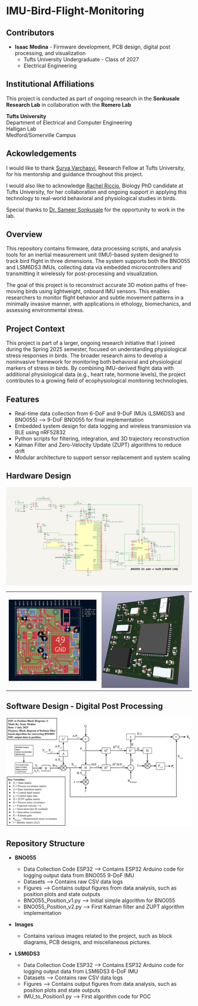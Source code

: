 # IMU-Bird-Flight-Monitoring

## Contributors
- **Isaac Medina** - Firmware development, PCB design, digital post processing, and visualization
  - Tufts University Undergraduate - Class of 2027
  - Electrical Engineering

## Institutional Affiliations
This project is conducted as part of ongoing research in the **Sonkusale Research Lab** in collaboration with the **Romero Lab** <br>

**Tufts University** <br>
Department of Electrical and Computer Engineering <br>
Halligan Lab <br>
Medford/Somerville Campus

## Ackowledgements
I would like to thank [Surya Varchasvi](https://www.linkedin.com/in/surya-varchasvi-d-96496348/), Research Fellow at Tufts University, for his mentorship and guidance throughout this project.  

I would also like to acknowledge [Rachel Riccio](https://www.linkedin.com/in/rachelriccio/), Biology PhD candidate at Tufts University, for her collaboration and ongoing support in applying this technology to real-world behavioral and physiological studies in birds.

Special thanks to [Dr. Sameer Sonkusale](https://engineering.tufts.edu/ece/people/faculty/sameer-sonkusale) for the opportunity to work in the lab.


## Overview
This repository contains firmware, data processing scripts, and analysis tools for an inertial measurement unit (IMU)-based system designed to track bird flight in three dimensions. The system supports both the BNO055 and LSM6DS3 IMUs, collecting data via embedded microcontrollers and transmitting it wirelessly for post-processing and visualization.

The goal of this project is to reconstruct accurate 3D motion paths of free-moving birds using lightweight, onboard IMU sensors. This enables researchers to monitor flight behavior and subtle movement patterns in a minimally invasive manner, with applications in ethology, biomechanics, and assessing environmental stress.

## Project Context
This project is part of a larger, ongoing research initiative that I joined during the Spring 2025 semester, focused on understanding physiological stress responses in birds. The broader research aims to develop a noninvasive framework for monitoring both behavioral and physiological markers of stress in birds. By combining IMU-derived flight data with additional physiological data (e.g., heart rate, hormone levels), the project contributes to a growing field of ecophysiological monitoring technologies.

## Features
- Real-time data collection from 6-DoF and 9-DoF IMUs (LSM6DS3 and BNO055) --> 9-DoF BNO055 for final implementation
- Embedded system design for data logging and wireless transmission via BLE using nRF52832 
- Python scripts for filtering, integration, and 3D trajectory reconstruction
- Kalman Filter and Zero-Velocity Update (ZUPT) algorithms to reduce drift
- Modular architecture to support sensor replacement and system scaling

## Hardware Design 
![PCB Schematic](Images/PCB-Schematic.png)
<table>
  <tr>
    <td><img src="Images/PCB-Design.png" alt="PCB layout" width="600"/></td>
    <td><img src="Images/PCB-3D-View.png" alt="PCB 3D View" width="600"/></td>
  </tr>
</table>

## Software Design - Digital Post Processing
![Block Diagram](Images/Kalman-Filter-Block-Diagram-Bird-Project.png)

## Repository Structure
- **BNO055**
  - Data Collection Code ESP32 --> Contains ESP32 Arduino code for logging output data from BNO055 9-DoF IMU
  - Datasets --> Contains raw CSV data logs
  - Figures --> Contains output figures from data analysis, such as position plots and state outputs
  - BNO055_Position_v1.py --> Initial simple algorithm for BNO055
  - BNO055_Position_v2.py --> First Kalman filter and ZUPT algorithm implementation
  
- **Images**
  - Contains various images related to the project, such as block diagrams, PCB designs, and miscellaneous pictures.

- **LSM6DS3**
  - Data Collection Code ESP32 --> Contains ESP32 Arduino code for logging output data from LSM6DS3 6-DoF IMU
  - Datasets --> Contains raw CSV data logs
  - Figures --> Contains output figures from data analysis, such as position plots and state outputs
  - IMU_to_Position1.py --> First algorithm code for POC

